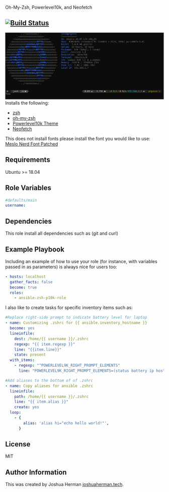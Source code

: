 Oh-My-Zsh, Powerlevel10k, and Neofetch

[![Build Status](https://travis-ci.com/LocalHappiness/ansible-zsh-p10k-role.svg?branch=master)](https://travis-ci.com/LocalHappiness/ansible-zsh-p10k-role)
------------
![demo](./demo.gif)
Installs the following:
- [zsh](https://www.zsh.org/)
- [oh-my-zsh](https://ohmyz.sh/)
- [Powerlevel10k Theme](https://github.com/romkatv/powerlevel10k#meslo-nerd-font-patched-for-powerlevel10k)
- [Neofetch](https://github.com/dylanaraps/neofetch)

This does not install fonts please install the font you would like to use:
[Meslo Nerd Font Patched](https://github.com/romkatv/powerlevel10k#meslo-nerd-font-patched-for-powerlevel10k)

Requirements
------------

Ubuntu >= 18.04

Role Variables
--------------
```yaml
#defaults/main
username: 
```
Dependencies
------------

This role install all dependencies such as (git and curl) 

Example Playbook
----------------

Including an example of how to use your role (for instance, with variables passed in as parameters) is always nice for users too:
```yaml
- hosts: localhost
  gather_facts: false
  become: true
  roles:
    - ansible-zsh-p10k-role
```

I also like to create tasks for specific inventory items such as:
```yaml
#Replace right-side prompt to indicate battery level for laptop
- name: Customizing .zshrc for {{ ansible.inventory_hostname }}
  become: yes
  lineinfile:
    dest: /home/{{ username }}/.zshrc
    regexp: "{{ item.regexp }}"
    line: "{{item.line}}"
    state: present
  with_items:
    - regexp: "^POWERLEVEL9K_RIGHT_PROMPT_ELEMENTS"
      line: "POWERLEVEL9K_RIGHT_PROMPT_ELEMENTS=(status battery ip host)"
```

```yaml
#Add aliases to the bottom of of .zshrc
- name: Copy aliases for ansible .zshrc
  lineinfile:
    path: /home/{{ username }}/.zshrc
    line: "{{ item.alias }}"
    create: yes
  loop:
    - {
        alias: 'alias hi="echo hello world!"',
      }
```
License
-------

MIT

Author Information
------------------

This was created by Joshua Herman [joshuaherman.tech](https://www.joshuaherman.tech).

